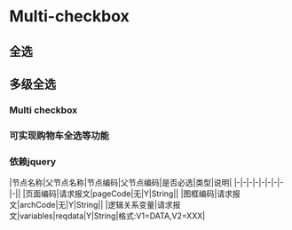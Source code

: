 # Multi-checkbox
## 全选
## 多级全选  
### Multi checkbox  
### 可实现购物车全选等功能
### 依赖jquery
|节点名称|父节点名称|节点编码|父节点编码|是否必选|类型|说明|
|-|-|-|-|-|-|-|-|-||
|页面编码|请求报文|pageCode|无|Y|String||
|图框编码|请求报文|archCode|无|Y|String||
|逻辑关系变量|请求报文|variables|reqdata|Y|String|格式:V1=DATA,V2=XXX|

